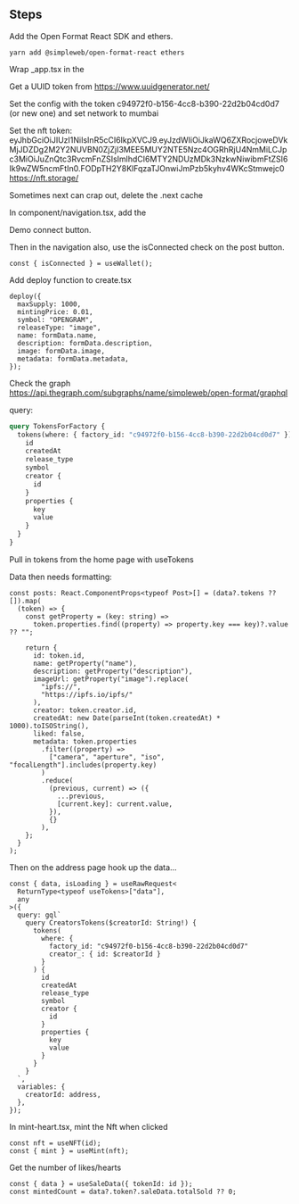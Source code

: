## Steps

Add the Open Format React SDK and ethers.

```shell
yarn add @simpleweb/open-format-react ethers
```

Wrap \_app.tsx in the <OpenFormatProvider>

Get a UUID token from https://www.uuidgenerator.net/

Set the config with the token c94972f0-b156-4cc8-b390-22d2b04cd0d7 (or new one) and set network to mumbai

Set the nft token: eyJhbGciOiJIUzI1NiIsInR5cCI6IkpXVCJ9.eyJzdWIiOiJkaWQ6ZXRocjoweDVkMjJDZDg2M2Y2NUVBN0ZjZjI3MEE5MUY2NTE5Nzc4OGRhRjU4NmMiLCJpc3MiOiJuZnQtc3RvcmFnZSIsImlhdCI6MTY2NDUzMDk3NzkwNiwibmFtZSI6Ik9wZW5ncmFtIn0.FODpTH2Y8KlFqzaTJOnwiJmPzb5kyhv4WKcStmwejc0
https://nft.storage/

Sometimes next can crap out, delete the .next cache

In component/navigation.tsx, add the <ConnectButton />

Demo connect button.

Then in the navigation also, use the isConnected check on the post button.

```tsx
const { isConnected } = useWallet();
```

Add deploy function to create.tsx

```tsx
deploy({
  maxSupply: 1000,
  mintingPrice: 0.01,
  symbol: "OPENGRAM",
  releaseType: "image",
  name: formData.name,
  description: formData.description,
  image: formData.image,
  metadata: formData.metadata,
});
```

Check the graph
https://api.thegraph.com/subgraphs/name/simpleweb/open-format/graphql

query:

```graphql
query TokensForFactory {
  tokens(where: { factory_id: "c94972f0-b156-4cc8-b390-22d2b04cd0d7" }) {
    id
    createdAt
    release_type
    symbol
    creator {
      id
    }
    properties {
      key
      value
    }
  }
}
```

Pull in tokens from the home page with useTokens

Data then needs formatting:

```tsx
const posts: React.ComponentProps<typeof Post>[] = (data?.tokens ?? []).map(
  (token) => {
    const getProperty = (key: string) =>
      token.properties.find((property) => property.key === key)?.value ?? "";

    return {
      id: token.id,
      name: getProperty("name"),
      description: getProperty("description"),
      imageUrl: getProperty("image").replace(
        "ipfs://",
        "https://ipfs.io/ipfs/"
      ),
      creator: token.creator.id,
      createdAt: new Date(parseInt(token.createdAt) * 1000).toISOString(),
      liked: false,
      metadata: token.properties
        .filter((property) =>
          ["camera", "aperture", "iso", "focalLength"].includes(property.key)
        )
        .reduce(
          (previous, current) => ({
            ...previous,
            [current.key]: current.value,
          }),
          {}
        ),
    };
  }
);
```

Then on the address page hook up the data...

```tsx
const { data, isLoading } = useRawRequest<
  ReturnType<typeof useTokens>["data"],
  any
>({
  query: gql`
    query CreatorsTokens($creatorId: String!) {
      tokens(
        where: {
          factory_id: "c94972f0-b156-4cc8-b390-22d2b04cd0d7"
          creator_: { id: $creatorId }
        }
      ) {
        id
        createdAt
        release_type
        symbol
        creator {
          id
        }
        properties {
          key
          value
        }
      }
    }
  `,
  variables: {
    creatorId: address,
  },
});
```

In mint-heart.tsx, mint the Nft when clicked

```tsx
const nft = useNFT(id);
const { mint } = useMint(nft);
```

Get the number of likes/hearts

```tsx
const { data } = useSaleData({ tokenId: id });
const mintedCount = data?.token?.saleData.totalSold ?? 0;
```
